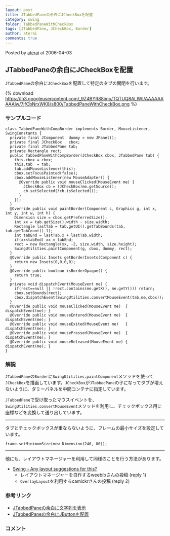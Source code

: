 ```yaml
---
layout: post
title: JTabbedPaneの余白にJCheckBoxを配置
category: swing
folder: TabbedPaneWithCheckBox
tags: [JTabbedPane, JCheckBox, Border]
author: aterai
comments: true
---
```


Posted by [aterai](http://terai.xrea.jp/aterai.html) at 2006-04-03

## JTabbedPaneの余白にJCheckBoxを配置
`JTabbedPane`の余白に`JCheckBox`を配置して特定のタブの開閉を行います。

{% download https://lh3.googleusercontent.com/_9Z4BYR88imo/TQTUQ8ALIWI/AAAAAAAAAlw/7jfCbNrxWK8/s800/TabbedPaneWithCheckBox.png %}

### サンプルコード
<pre class="prettyprint"><code>class TabbedPaneWithCompBorder implements Border, MouseListener, SwingConstants {
  private final JComponent  dummy = new JPanel();
  private final JCheckBox   cbox;
  private final JTabbedPane tab;
  private Rectangle rect;
  public TabbedPaneWithCompBorder(JCheckBox cbox, JTabbedPane tab) {
    this.cbox = cbox;
    this.tab  = tab;
    tab.addMouseListener(this);
    cbox.setFocusPainted(false);
    cbox.addMouseListener(new MouseAdapter() {
      @Override public void mouseClicked(MouseEvent me) {
        JCheckBox cb = (JCheckBox)me.getSource();
        cb.setSelected(!cb.isSelected());
      }
    });
  }
  @Override public void paintBorder(Component c, Graphics g, int x, int y, int w, int h) {
    Dimension size = cbox.getPreferredSize();
    int xx = tab.getSize().width - size.width;
    Rectangle lastTab = tab.getUI().getTabBounds(tab, tab.getTabCount()-1);
    int tabEnd = lastTab.x + lastTab.width;
    if(xx&lt;tabEnd) xx = tabEnd;
    rect = new Rectangle(xx, -2, size.width, size.height);
    SwingUtilities.paintComponent(g, cbox, dummy, rect);
  }
  @Override public Insets getBorderInsets(Component c) {
    return new Insets(0,0,0,0);
  }
  @Override public boolean isBorderOpaque() {
    return true;
  }
  private void dispatchEvent(MouseEvent me) {
    if(rect==null || !rect.contains(me.getX(), me.getY())) return;
    cbox.setBounds(rect);
    cbox.dispatchEvent(SwingUtilities.convertMouseEvent(tab,me,cbox));
  }
  @Override public void mouseClicked(MouseEvent me)  { dispatchEvent(me); }
  @Override public void mouseEntered(MouseEvent me)  { dispatchEvent(me); }
  @Override public void mouseExited(MouseEvent me)   { dispatchEvent(me); }
  @Override public void mousePressed(MouseEvent me)  { dispatchEvent(me); }
  @Override public void mouseReleased(MouseEvent me) { dispatchEvent(me); }
}
</code></pre>

### 解説
`JTabbedPane`の`Border`に`SwingUtilities.paintComponent`メソッドを使って`JCheckBox`を描画しています。`JCheckBox`が`JTabbedPane`の子になってタブが増えないように、ダミーパネルを中間コンテナに指定しています。

`JTabbedPane`で受け取ったマウスイベントを、`SwingUtilities.convertMouseEvent`メソッドを利用し、チェックボックス用に座標などを変換して送り出しています。

- - - -
タブとチェックボックスが重ならないように、フレームの最小サイズを設定しています。

<pre class="prettyprint"><code>frame.setMinimumSize(new Dimension(240, 80));
</code></pre>

- - - -
他にも、レイアウトマネージャーを利用して同様のことを行う方法があります。

- [Swing - Any layout suggestions for this?](https://forums.oracle.com/thread/1389350)
    - レイアウトマネージャーを自作するweebibさんの投稿 (reply 1)
    - `OverlayLayout`を利用するcamickrさんの投稿 (reply 2)

<!-- dummy comment line for breaking list -->

### 参考リンク
- [JTabbedPaneの余白に文字列を表示](http://terai.xrea.jp/Swing/TabbedPaneWithText.html)
- [JTabbedPaneの余白にJButtonを配置](http://terai.xrea.jp/Swing/TabbedPaneWithButton.html)

<!-- dummy comment line for breaking list -->

### コメント
